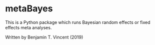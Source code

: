 # metaBayes

This is a Python package which runs Bayesian random effects or fixed effects meta analyses.

Written by Benjamin T. Vincent (2019)
